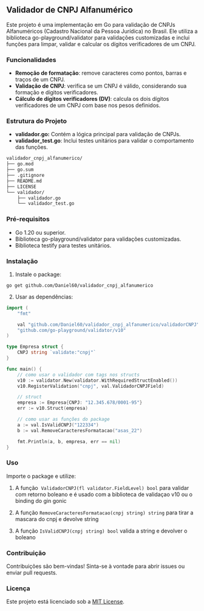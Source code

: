 ## Validador de CNPJ Alfanumérico

Este projeto é uma implementação em Go para validação de CNPJs Alfanuméricos (Cadastro Nacional da Pessoa Jurídica) no Brasil. Ele utiliza a biblioteca go-playground/validator para validações customizadas e inclui funções para limpar, validar e calcular os dígitos verificadores de um CNPJ.

### Funcionalidades

- **Remoção de formatação**: remove caracteres como pontos, barras e traços de um CNPJ.
- **Validação de CNPJ**: verifica se um CNPJ é válido, considerando sua formação e dígitos verificadores.
- **Cálculo de dígitos verificadores (DV)**: calcula os dois dígitos verificadores de um CNPJ com base nos pesos definidos.

### Estrutura do Projeto

- **validador.go:** Contém a lógica principal para validação de CNPJs.
- **validador_test.go**: Inclui testes unitários para validar o comportamento das funções.

```bash
validador_cnpj_alfanumerico/
├── go.mod
├── go.sum
├── .gitignore
├── README.md
├── LICENSE
└── validador/
    ├── validador.go
    └── validador_test.go
```

### Pré-requisitos

- Go 1.20 ou superior.
- Biblioteca go-playground/validator para validações customizadas.
- Biblioteca testify para testes unitários.

### Instalação

1. Instale o package:

```shell
go get github.com/Daniel60/validador_cnpj_alfanumerico
```

2. Usar as dependências:

```go
import (
	"fmt"

	val "github.com/Daniel60/validador_cnpj_alfanumerico/validadorCNPJ"
	"github.com/go-playground/validator/v10"
)

type Empresa struct {
	CNPJ string `validate:"cnpj"`
}

func main() {
	// como usar o validador com tags nos structs
	v10 := validator.New(validator.WithRequiredStructEnabled())
	v10.RegisterValidation("cnpj", val.ValidadorCNPJField)

	// struct
	empresa := Empresa{CNPJ: "12.345.678/0001-95"}
	err := v10.Struct(empresa)

	// como usar as funções do package
	a := val.IsValidCNPJ("122334")
	b := val.RemoveCaracteresFormatacao("asas_22")

	fmt.Println(a, b, empresa, err == nil)
}
```

### Uso

Importe o package e utilize:

1. A função  `ValidadorCNPJ(fl validator.FieldLevel) bool` para validar com retorno boleano e é usado com a biblioteca de validaçao v10 ou o binding do gin gonic

2. A função `RemoveCaracteresFormatacao(cnpj string) string` para tirar a mascara do cnpj e devolve string

3. A função `IsValidCNPJ(cnpj string) bool` valida a string e devolver o boleano

### Contribuição

Contribuições são bem-vindas! Sinta-se à vontade para abrir issues ou enviar pull requests.

### Licença

Este projeto está licenciado sob a [MIT License](https://opensource.org/license/mit).
